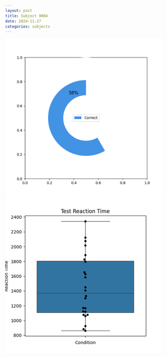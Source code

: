 ```yaml
---
layout: post
title: Subject 9004
date: 2024-11-27
categories: subjects
---
```


![](data/9004/run-30/9004_FN_acc_test.png)
![](data/9004/run-30/9004_FN_rt.png)
